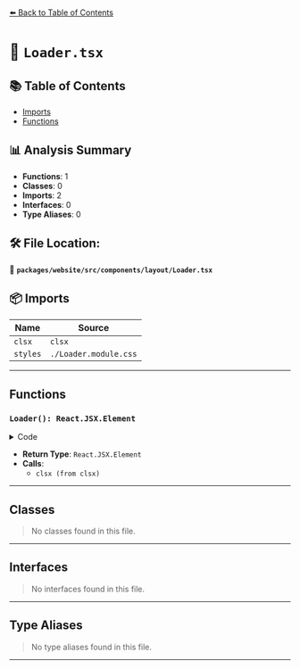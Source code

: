 [⬅️ Back to Table of Contents](../../../../../index.md)

# 📄 `Loader.tsx`

## 📚 Table of Contents

- [Imports](#imports)
- [Functions](#functions)

## 📊 Analysis Summary

- **Functions**: 1
- **Classes**: 0
- **Imports**: 2
- **Interfaces**: 0
- **Type Aliases**: 0

## 🛠️ File Location:
📂 **`packages/website/src/components/layout/Loader.tsx`**

## 📦 Imports

| Name | Source |
|------|--------|
| `clsx` | `clsx` |
| `styles` | `./Loader.module.css` |


---

## Functions

### `Loader(): React.JSX.Element`

<details><summary>Code</summary>

```ts
function Loader(): React.JSX.Element {
  return (
    <span className={styles.loaderContainer}>
      <span className={clsx(styles.loader, styles.loader1)} />
      <span className={clsx(styles.loader, styles.loader2)} />
      <span className={clsx(styles.loader, styles.loader3)} />
    </span>
  );
}
```
</details>

- **Return Type**: `React.JSX.Element`
- **Calls**:
  - `clsx (from clsx)`

---

## Classes

> No classes found in this file.


---

## Interfaces

> No interfaces found in this file.


---

## Type Aliases

> No type aliases found in this file.


---
